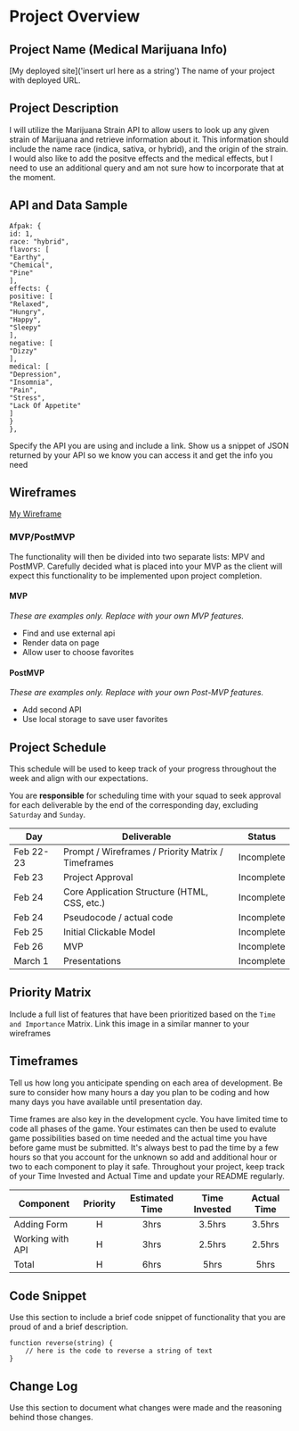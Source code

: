 # Project Overview

## Project Name (Medical Marijuana Info)

[My deployed site]('insert url here as a string')
The name of your project with deployed URL.

## Project Description

I will utilize the Marijuana Strain API to allow users to look up any given strain of Marijuana and retrieve information about it. This information should include the name race (indica, sativa, or hybrid), and the origin of the strain. I would also like to add the positve effects and the medical effects, but I need to use an additional query and am not sure how to incorporate that at the moment.

## API and Data Sample

```
Afpak: {
id: 1,
race: "hybrid",
flavors: [
"Earthy",
"Chemical",
"Pine"
],
effects: {
positive: [
"Relaxed",
"Hungry",
"Happy",
"Sleepy"
],
negative: [
"Dizzy"
],
medical: [
"Depression",
"Insomnia",
"Pain",
"Stress",
"Lack Of Appetite"
]
}
},
```
Specify the API you are using and include a link. Show us a snippet of JSON returned by your API so we know you can access it and get the info you need

## Wireframes

[My Wireframe]('https://wireframe.cc/AoMrsL')


### MVP/PostMVP

The functionality will then be divided into two separate lists: MPV and PostMVP.  Carefully decided what is placed into your MVP as the client will expect this functionality to be implemented upon project completion.  

#### MVP 
*These are examples only. Replace with your own MVP features.*

- Find and use external api 
- Render data on page 
- Allow user to choose favorites 

#### PostMVP  
*These are examples only. Replace with your own Post-MVP features.*

- Add second API
- Use local storage to save user favorites

## Project Schedule

This schedule will be used to keep track of your progress throughout the week and align with our expectations.  

You are **responsible** for scheduling time with your squad to seek approval for each deliverable by the end of the corresponding day, excluding `Saturday` and `Sunday`.

|  Day | Deliverable | Status
|---|---| ---|
|Feb 22-23| Prompt / Wireframes / Priority Matrix / Timeframes | Incomplete
|Feb 23| Project Approval | Incomplete
|Feb 24| Core Application Structure (HTML, CSS, etc.) | Incomplete
|Feb 24| Pseudocode / actual code | Incomplete
|Feb 25| Initial Clickable Model  | Incomplete
|Feb 26| MVP | Incomplete
|March 1| Presentations | Incomplete

## Priority Matrix

Include a full list of features that have been prioritized based on the `Time and Importance` Matrix.  Link this image in a similar manner to your wireframes

## Timeframes

Tell us how long you anticipate spending on each area of development. Be sure to consider how many hours a day you plan to be coding and how many days you have available until presentation day.

Time frames are also key in the development cycle.  You have limited time to code all phases of the game.  Your estimates can then be used to evalute game possibilities based on time needed and the actual time you have before game must be submitted. It's always best to pad the time by a few hours so that you account for the unknown so add and additional hour or two to each component to play it safe. Throughout your project, keep track of your Time Invested and Actual Time and update your README regularly.

| Component | Priority | Estimated Time | Time Invested | Actual Time |
| --- | :---: |  :---: | :---: | :---: |
| Adding Form | H | 3hrs| 3.5hrs | 3.5hrs |
| Working with API | H | 3hrs| 2.5hrs | 2.5hrs |
| Total | H | 6hrs| 5hrs | 5hrs |

## Code Snippet

Use this section to include a brief code snippet of functionality that you are proud of and a brief description.  

```
function reverse(string) {
	// here is the code to reverse a string of text
}
```

## Change Log
 Use this section to document what changes were made and the reasoning behind those changes.  
